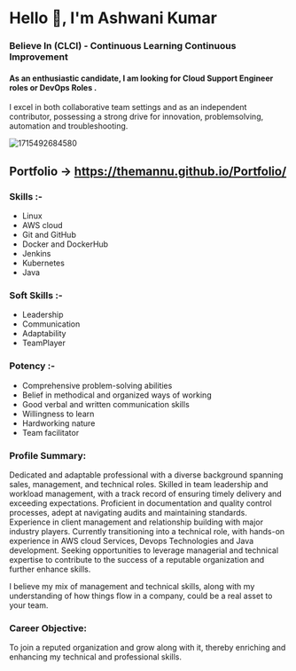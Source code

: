 
# Hello 👋,  I'm Ashwani Kumar

### Believe In (CLCI) - Continuous Learning Continuous Improvement 

####  As an enthusiastic candidate, I am looking for Cloud Support Engineer roles or DevOps Roles . 
I excel in both collaborative team settings and as an independent contributor, possessing a strong drive for innovation, problemsolving, automation and troubleshooting.

![1715492684580](https://github.com/TheMannu/TheMannu/assets/84488161/d61d4dc4-be6e-4145-9db1-1808b04443ff)

## Portfolio  -> https://themannu.github.io/Portfolio/
### Skills :-
 -  Linux 
 -  AWS cloud 
 -  Git and GitHub
 -  Docker and DockerHub
 -  Jenkins
 -  Kubernetes
 -  Java

### Soft Skills :-
 -  Leadership
 -  Communication
 -  Adaptability
 -  TeamPlayer

 ###  Potency :-
 -  Comprehensive problem-solving abilities
 -  Belief in methodical and organized ways of working
 -  Good verbal and written communication skills
 -  Willingness to learn
 -  Hardworking nature
 -  Team facilitator

###  Profile Summary:

Dedicated and adaptable professional with a diverse background spanning sales, management, and technical roles. Skilled in team leadership and workload management, with a track record of ensuring timely delivery and exceeding expectations. Proficient in documentation and quality control processes, adept at navigating audits and maintaining standards. Experience in client management and relationship building with major industry players. Currently transitioning into a technical role, with hands-on experience in AWS cloud Services, Devops Technologies and Java development. Seeking opportunities to leverage managerial and technical expertise to contribute to the success of a reputable organization and further enhance skills.

I believe my mix of management and technical skills, along with my understanding of how things flow in a company, could be a real asset to your team.


###  Career Objective:
To join a reputed organization and grow along with it, thereby enriching and enhancing my technical and professional skills.
<!--Here are some ideas to get you started:

- 🔭 I’m currently working on ...
- 🌱 I’m currently learning ...
- 👯 I’m looking to collaborate on ...
- 🤔 I’m looking for help with ...
- 💬 Ask me about ...
- 📫 How to reach me: ...
- 😄 Pronouns: ...
- ⚡ Fun fact: ...
-->
